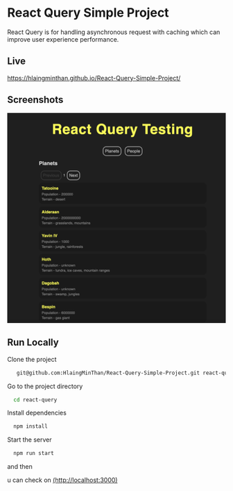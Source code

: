 
# React Query Simple Project

React Query is for handling asynchronous request with caching which can improve user experience performance.


## Live

https://hlaingminthan.github.io/React-Query-Simple-Project/


## Screenshots

![App Screenshot](https://github.com/HlaingMinThan/React-Query-Simple-Project/blob/master/public/project-ss.png?raw=true)


## Run Locally

Clone the project

```bash
   git@github.com:HlaingMinThan/React-Query-Simple-Project.git react-query
```

Go to the project directory

```bash
  cd react-query
```

Install dependencies

```bash
  npm install
```

Start the server

```bash
  npm run start
```

and then 

u can check on [(http://localhost:3000)](http://localhost:3000)
